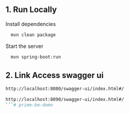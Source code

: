 ## 1. Run Locally

Install dependencies

```bash
  mvn clean package
```

Start the server

```bash
  mvn spring-boot:run
```

## 2. Link Access swagger ui

```bash Project Service
http://localhost:8080/swagger-ui/index.html#/
```

```bash User Service
http://localhost:8090/swagger-ui/index.html#/
```# prime-be-demo
